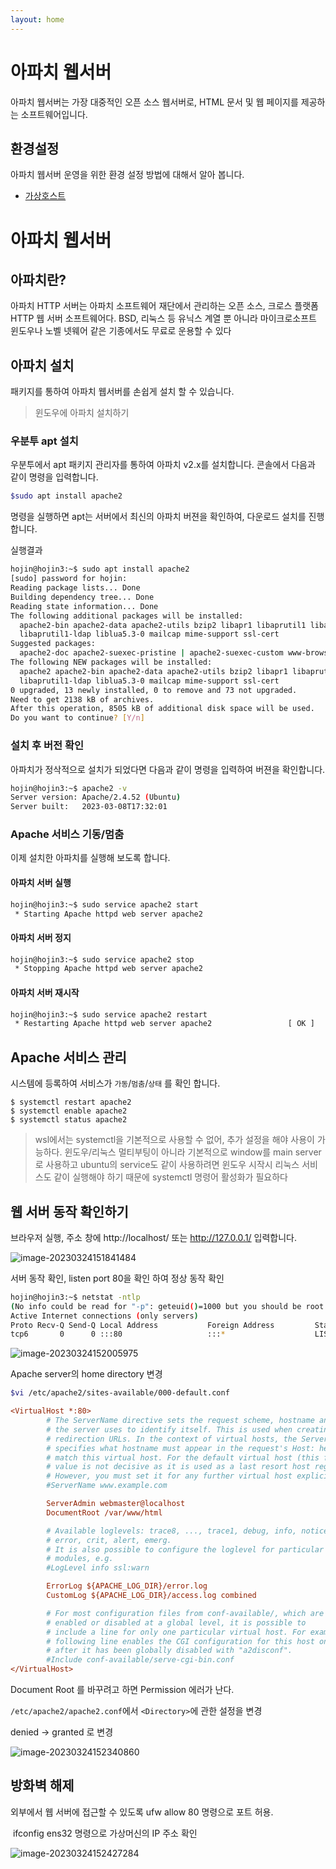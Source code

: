 ```yaml
---
layout: home
---
```


# 아파치 웹서버
아파치 웹서버는 가장 대중적인 오픈 소스 웹서버로, HTML 문서 및 웹 페이지를 제공하는 소프트웨어입니다.  







## 환경설정

아파치 웹서버 운영을 위한 환경 설정 방법에 대해서 알아 봅니다.

* [가상호스트](vhost)



# 아파치 웹서버

## 아파치란?
아파치 HTTP 서버는 아파치 소프트웨어 재단에서 관리하는 오픈 소스, 크로스 플랫폼 HTTP 웹 서버 소프트웨어다. BSD, 리눅스 등 유닉스 계열 뿐 아니라 마이크로소프트 윈도우나 노벨 넷웨어 같은 기종에서도 무료로 운용할 수 있다



## 아파치 설치
패키지를 통하여 아파치 웹서버를 손쉽게 설치 할 수 있습니다.
> 윈도우에 아파치 설치하기

### 우분투 apt 설치
우분투에서 apt 패키지 관리자를 통하여 아파치 v2.x를 설치합니다. 콘솔에서 다음과 같이 명령을 입력합니다.  

```bash
$sudo apt install apache2
```

명령을 실행하면 apt는 서버에서 최신의 아파치 버젼을 확인하여, 다운로드 설치를 진행합니다.

실행결과
```bash
hojin@hojin3:~$ sudo apt install apache2
[sudo] password for hojin:
Reading package lists... Done
Building dependency tree... Done
Reading state information... Done
The following additional packages will be installed:
  apache2-bin apache2-data apache2-utils bzip2 libapr1 libaprutil1 libaprutil1-dbd-sqlite3
  libaprutil1-ldap liblua5.3-0 mailcap mime-support ssl-cert
Suggested packages:
  apache2-doc apache2-suexec-pristine | apache2-suexec-custom www-browser bzip2-doc
The following NEW packages will be installed:
  apache2 apache2-bin apache2-data apache2-utils bzip2 libapr1 libaprutil1 libaprutil1-dbd-sqlite3
  libaprutil1-ldap liblua5.3-0 mailcap mime-support ssl-cert
0 upgraded, 13 newly installed, 0 to remove and 73 not upgraded.
Need to get 2138 kB of archives.
After this operation, 8505 kB of additional disk space will be used.
Do you want to continue? [Y/n]
```

### 설치 후 버전 확인
아파치가 정삭적으로 설치가 되었다면 다음과 같이 명령을 입력하여 버젼을 확인합니다.

```bash
hojin@hojin3:~$ apache2 -v
Server version: Apache/2.4.52 (Ubuntu)
Server built:   2023-03-08T17:32:01
```



### Apache 서비스 기동/멈춤
이제 설치한 아파치를 실행해 보도록 합니다.

#### 아파치 서버 실행

```bash
hojin@hojin3:~$ sudo service apache2 start
 * Starting Apache httpd web server apache2
```



#### 아파치 서버 정지

```bash
hojin@hojin3:~$ sudo service apache2 stop
 * Stopping Apache httpd web server apache2  
```


#### 아파치 서버 재시작

```bash
hojin@hojin3:~$ sudo service apache2 restart
 * Restarting Apache httpd web server apache2                 [ OK ]
```


## Apache 서비스 관리
시스템에 등록하여 서비스가 `가동`/`멈춤`/`상태` 를 확인 합니다.

```
$ systemctl restart apache2
$ systemctl enable apache2
$ systemctl status apache2
```

> wsl에서는 systemctl을 기본적으로 사용할 수 없어,  추가 설정을 해야 사용이 가능하다. 윈도우/리눅스 멀티부팅이 아니라 기본적으로 window를 main server로 사용하고 ubuntu의 service도 같이 사용하려면 윈도우 시작시 리눅스 서비스도 같이 실행해야 하기 때문에 systemctl 명령어 활성화가 필요하다 


## 웹 서버 동작 확인하기

브라우저 실행, 주소 창에 http://localhost/ 또는 http://127.0.0.1/ 입력합니다.

![image-20230324151841484](./img/image-20230324151841484.png)



서버 동작 확인, listen port 80을 확인 하여 정상 동작 확인

```bash
hojin@hojin3:~$ netstat -ntlp
(No info could be read for "-p": geteuid()=1000 but you should be root.)
Active Internet connections (only servers)
Proto Recv-Q Send-Q Local Address           Foreign Address         State       PID/Program name
tcp6       0      0 :::80                   :::*                    LISTEN      -
```

![image-20230324152005975](./img/image-20230324152005975.png)



Apache server의 home directory 변경

```bash
$vi /etc/apache2/sites-available/000-default.conf
```





```ini
<VirtualHost *:80>
        # The ServerName directive sets the request scheme, hostname and port that
        # the server uses to identify itself. This is used when creating
        # redirection URLs. In the context of virtual hosts, the ServerName
        # specifies what hostname must appear in the request's Host: header to
        # match this virtual host. For the default virtual host (this file) this
        # value is not decisive as it is used as a last resort host regardless.
        # However, you must set it for any further virtual host explicitly.
        #ServerName www.example.com

        ServerAdmin webmaster@localhost
        DocumentRoot /var/www/html

        # Available loglevels: trace8, ..., trace1, debug, info, notice, warn,
        # error, crit, alert, emerg.
        # It is also possible to configure the loglevel for particular
        # modules, e.g.
        #LogLevel info ssl:warn

        ErrorLog ${APACHE_LOG_DIR}/error.log
        CustomLog ${APACHE_LOG_DIR}/access.log combined

        # For most configuration files from conf-available/, which are
        # enabled or disabled at a global level, it is possible to
        # include a line for only one particular virtual host. For example the
        # following line enables the CGI configuration for this host only
        # after it has been globally disabled with "a2disconf".
        #Include conf-available/serve-cgi-bin.conf
</VirtualHost>
```



Document Root 를 바꾸려고 하면 Permission 에러가 난다.

`/etc/apache2/apache2.conf`에서 `<Directory>`에 관한 설정을 변경

denied -> granted 로 변경

![image-20230324152340860](./img/image-20230324152340860.png)



## 방화벽 해제

외부에서 웹 서버에 접근할 수 있도록 ufw allow 80 명령으로 포트 허용.

​     ifconfig ens32 명령으로 가상머신의 IP 주소 확인



![image-20230324152427284](./img/image-20230324152427284.png)












